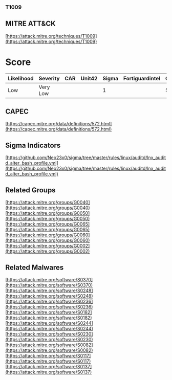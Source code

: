 
### T1009
## MITRE ATT&CK
[https://attack.mitre.org/techniques/T1009](https://attack.mitre.org/techniques/T1009)

# Score

| Likelihood | Severity | CAR | Unit42 | Sigma | Fortiguardintel | Groups | Malwares | Tools |
| ---------- | -------- | --- | ------ | ----- | --------------- | ---  | --- | --- |
| Low | Very Low |   |   | 1 |   | 5 | 9 |   |



## CAPEC

[https://capec.mitre.org/data/definitions/572.html](https://capec.mitre.org/data/definitions/572.html)
[]()


## Sigma Indicators

[https://github.com/Neo23x0/sigma/tree/master/rules/linux/auditd/lnx_auditd_alter_bash_profile.yml](https://github.com/Neo23x0/sigma/tree/master/rules/linux/auditd/lnx_auditd_alter_bash_profile.yml)
[]()


## Related Groups

[https://attack.mitre.org/groups/G0040](https://attack.mitre.org/groups/G0040)
[https://attack.mitre.org/groups/G0050](https://attack.mitre.org/groups/G0050)
[https://attack.mitre.org/groups/G0065](https://attack.mitre.org/groups/G0065)
[https://attack.mitre.org/groups/G0060](https://attack.mitre.org/groups/G0060)
[https://attack.mitre.org/groups/G0002](https://attack.mitre.org/groups/G0002)
[]()


## Related Malwares

[https://attack.mitre.org/software/S0370](https://attack.mitre.org/software/S0370)
[https://attack.mitre.org/software/S0248](https://attack.mitre.org/software/S0248)
[https://attack.mitre.org/software/S0236](https://attack.mitre.org/software/S0236)
[https://attack.mitre.org/software/S0182](https://attack.mitre.org/software/S0182)
[https://attack.mitre.org/software/S0244](https://attack.mitre.org/software/S0244)
[https://attack.mitre.org/software/S0230](https://attack.mitre.org/software/S0230)
[https://attack.mitre.org/software/S0082](https://attack.mitre.org/software/S0082)
[https://attack.mitre.org/software/S0117](https://attack.mitre.org/software/S0117)
[https://attack.mitre.org/software/S0137](https://attack.mitre.org/software/S0137)
[]()
